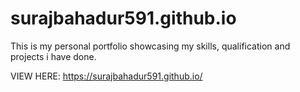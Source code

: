 # surajbahadur591.github.io
This is my personal portfolio showcasing my skills, qualification and projects i have done. 
 
 VIEW HERE: https://surajbahadur591.github.io/
